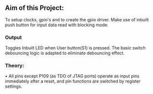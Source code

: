 ## Aim of this Project: 
To setup clocks, gpio's and to create the gpio driver. Make use of inbuilt push button for input data read with blocking mode.
### Output
Toggles Inbuilt LED when User button(S1) is pressed. The basic switch debouncing logic is adapted to eliminate debouncing effect.


### Theory:

• All pins except P109 (as TDO of JTAG ports) operate as input pins immediately after a reset, and pin functions are switched by register settings.
